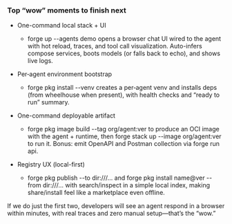 ### Top “wow” moments to finish next

- One-command local stack + UI
  - forge up --agents demo opens a browser chat UI wired to the agent with hot reload, traces, and tool call visualization. Auto-infers compose services, boots models (or falls back to echo), and shows live logs.

- Per‑agent environment bootstrap
  - forge pkg install --venv creates a per‑agent venv and installs deps (from wheelhouse when present), with health checks and “ready to run” summary.

- One-command deployable artifact
  - forge pkg image build --tag org/agent:ver to produce an OCI image with the agent + runtime, then forge stack up --image org/agent:ver to run it. Bonus: emit OpenAPI and Postman collection via forge run api.

- Registry UX (local-first)
  - forge pkg publish --to dir:///… and forge pkg install name@ver --from dir:///… with search/inspect in a simple local index, making share/install feel like a marketplace even offline.

If we do just the first two, developers will see an agent respond in a browser within minutes, with real traces and zero manual setup—that’s the “wow.”